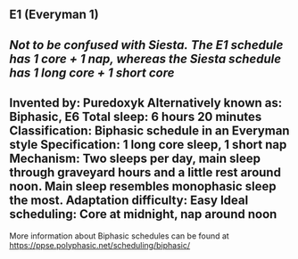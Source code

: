 E1 (Everyman 1)
-----------------------------------------------
***Not to be confused with Siesta.*** *The E1 schedule has 1 core + 1 nap, whereas the Siesta schedule has 1 long core + 1 short core*
-----------------------------------------------
**Invented by**: Puredoxyk
**Alternatively known as**: Biphasic, E6
**Total sleep**: 6 hours 20 minutes
**Classification**: Biphasic schedule in an Everyman style
**Specification**: 1 long core sleep, 1 short nap
**Mechanism**: Two sleeps per day, main sleep through graveyard hours and a little rest around noon. Main sleep resembles monophasic sleep the most.
**Adaptation difficulty**: Easy
**Ideal scheduling**: Core at midnight, nap around noon
-----------------------------------------------
More information about Biphasic schedules can be found at <https://ppse.polyphasic.net/scheduling/biphasic/>
